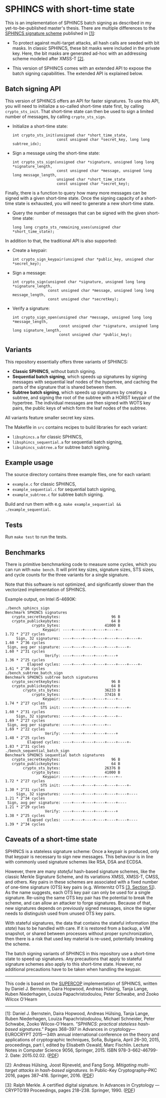 # SPHINCS with short-time state

This is an implementation of SPHINCS batch signing as described in my
yet-to-be-published master's thesis.
There are multiple differences to
the [SPHINCS signature scheme](https://sphincs.cr.yp.to/index.html) published in [[1]](#1):

 - To protect against multi-target attacks, all hash calls are seeded with bit
   masks. In classic SPHINCS, these bit masks were included in the private key.
   Here, the bit masks are generated ad-hoc with an addressing scheme modeled
   after XMSS-T [[2]](#2).

 - This version of SPHINCS comes with an extended API to expose the batch
   signing capabilities. The extended API is explained below.

## Batch signing API

This version of SPHINCS offers an API for faster signatures. To use this API,
you will need to initialize a so-called short-time state first, by calling
`crypto_sts_init`. That short-time state can then be used to sign a limited
number of messages, by calling `crypto_sts_sign`.

 - Initialize a short-time state:
   ```
   int crypto_sts_init(unsigned char *short_time_state,
                       const unsigned char *secret_key, long long subtree_idx);
   ```

 - Sign a message using the short-time state:
   ```
   int crypto_sts_sign(unsigned char *signature, unsigned long long *signature_length,
                       const unsigned char *message, unsigned long long message_length,
                       unsigned char *short_time_state
                       const unsigned char *secret_key);
   ```

Finally, there is a function to query how many more messages can be signed with
a given short-time state. Once the signing capacity of a short-time state is
exhausted, you will need to generate a new short-time state.

 - Query the number of messages that can be signed with the given short-time state:
   ```
   long long crypto_sts_remaining_uses(unsigned char *short_time_state);
   ```


In addition to that, the traditional API is also supported:

 - Create a keypair:
   ```
   int crypto_sign_keypair(unsigned char *public_key, unsigned char *secret_key);
   ```

 - Sign a message:
   ```
   int crypto_sign(unsigned char *signature, unsigned long long *signature_length,
                   const unsigned char *message, unsigned long long message_length,
                   const unsigned char *secretkey);
   ```

 - Verify a signature:
   ```
   int crypto_sign_open(unsigned char *message, unsigned long long *message_length,
                        const unsigned char *signature, unsigned long long signature_length,
                        const unsigned char *public_key);
   ```

## Variants

This repository essentially offers three variants of SPHINCS:

 - **Classic SPHINCS**, without batch signing.
 - **Sequential batch signing**, which speeds up signatures by signing messages
   with sequential leaf nodes of the hypertree, and caching the parts of the
   signature that is shared between them.
 - **Subtree batch signing**, which speeds up signatures by creating a subtree,
   and signing the root of the subtree with a HORST keypair of the hypertree.
   The individual messages are then signed with WOTS key pairs, the public keys
   of which form the leaf nodes of the subtree.

All variants feature smaller secret key sizes.

The Makefile in `src` contains recipes to build libraries for each variant:

 - `libsphincs.a` for classic SPHINCS,
 - `libsphincs_sequential.a` for sequential batch signing,
 - `libsphincs_subtree.a` for subtree batch signing.

## Example usage

The source directory contains three example files, one for each variant:

 - `example.c` for classic SPHINCS,
 - `example_sequential.c` for sequential batch signing,
 - `example_subtree.c` for subtree batch signing.

Build and run them with e.g. `make example_sequential && ./example_sequential`.

## Tests

Run `make test` to run the tests.

## Benchmarks

There is primitive benchmarking code to measure some cycles, which you can run
with `make bench`. It will print key sizes, signature sizes, STS sizes, and
cycle counts for the three variants for a single signature.

Note that this software is not optimized, and significantly slower than the
vectorized implementation of SPHINCS.

Example output, on Intel i5-4690K:

```
./bench_sphincs_sign
Benchmark SPHINCS signatures
   crypto_secretkeybytes:                       96 B
   crypto_publickeybytes:                       64 B
            crypto_bytes:                    41000 B
                 Keypair: ----+----+----+----+----+--              1.72 * 2^27 cycles
     Sign, 32 signatures: ----+----+----+----+----+----+----+-     1.60 * 2^36 cycles
 Sign, avg per signature: ----+----+----+----+----+----+-          1.60 * 2^31 cycles
                  Verify: ----+----+----+----+----+                1.36 * 2^25 cycles
          Elapsed cycles: ----+----+----+----+----+----+----+-     1.61 * 2^36 cycles
./bench_subtree_batch_sign
Benchmark SPHINCS subtree batch signatures
   crypto_secretkeybytes:                       96 B
   crypto_publickeybytes:                       64 B
        crypto_sts_bytes:                    36233 B
            crypto_bytes:                    37416 B
                 Keypair: ----+----+----+----+----+--              1.74 * 2^27 cycles
                STS init: ----+----+----+----+----+----+-          1.60 * 2^31 cycles
     Sign, 32 signatures: ----+----+----+----+----+--              1.69 * 2^27 cycles
 Sign, avg per signature: ----+----+----+----+--                   1.69 * 2^22 cycles
                  Verify: ----+----+----+----+----+                1.48 * 2^25 cycles
          Elapsed cycles: ----+----+----+----+----+----+-          1.83 * 2^31 cycles
./bench_sequential_batch_sign
Benchmark SPHINCS sequential batch signatures
   crypto_secretkeybytes:                       96 B
   crypto_publickeybytes:                       64 B
        crypto_sts_bytes:                    26376 B
            crypto_bytes:                    41000 B
                 Keypair: ----+----+----+----+----+--              1.72 * 2^27 cycles
                STS init: ----+----+----+----+----+----+-          1.30 * 2^31 cycles
     Sign, 32 signatures: ----+----+----+----+----+----+----       1.21 * 2^34 cycles
 Sign, avg per signature: ----+----+----+----+----+----            1.21 * 2^29 cycles
                  Verify: ----+----+----+----+----+                1.38 * 2^25 cycles
          Elapsed cycles: ----+----+----+----+----+----+----       1.39 * 2^34 cycles
```

## Caveats of a short-time state

SPHINCS is a stateless signature scheme: Once a keypair is produced,
only that keypair is necessary to sign new messages. This behaviour is in line
with commonly used signature schemes like RSA, DSA and ECDSA.

However, there are many *stateful* hash-based signature schemes, like the
classic Merkle Signature Scheme, and its variations XMSS, XMSS-T, CMSS, and
others. Key pairs in these schemes are associated with a fixed number of
one-time signature (OTS) key pairs (e.g. Winternitz OTS [[3, Section 5]](#3)).
As the name suggests, each OTS key pair can only be used for a single
signature. Re-using the same OTS key pair has the potential to break the
scheme, and can allow an attacker to forge signatures. Because of that, new
signatures depends on previously signed messages, since the signer needs to
distinguish used from unused OTS key pairs.

With stateful signatures, the data that contains the stateful information (the
_state_) has to be handled with care. If it is restored from a backup, a VM
snapshot, or shared between processes without proper synchronization, then
there is a risk that used key material is re-used, potentially breaking the
scheme.

The batch signing variants of SPHINCS in this repository use a short-time state
to speed up signatures. Any precautions that apply to stateful signature
schemes also apply to this short-time state. However, no additional precautions
have to be taken when handling the keypair.


---

This code is based on the [SUPERCOP](https://bench.cr.yp.to/supercop.html)
implementation of SPHINCS, written by
Daniel J. Bernstein,
Daira Hopwood,
Andreas Hülsing,
Tanja Lange,
Ruben Niederhagen,
Louiza Papachristodoulou,
Peter Schwabe, and
Zooko Wilcox O'Hearn

---

<span id="1">[1]</span>: Daniel J. Bernstein, Daira Hopwood, Andreas Hülsing,
Tanja Lange, Ruben Niederhagen, Louiza Papachristodoulou, Michael Schneider,
Peter Schwabe, Zooko Wilcox-O'Hearn. _"SPHINCS: practical stateless hash-based
signatures."_ Pages 368–397 in Advances in cryptology—EUROCRYPT 2015—34th
annual international conference on the theory and applications of cryptographic
techniques, Sofia, Bulgaria, April 26–30, 2015, proceedings, part I, edited by
Elisabeth Oswald, Marc Fischlin. Lecture Notes in Computer Science 9056,
Springer, 2015. ISBN 978-3-662-46799-2. Date: 2015.02.02.
([PDF](https://sphincs.cr.yp.to/sphincs-20141001.pdf))

<span id="2">[2]</span>: Andreas Hülsing, Joost Rijneveld, and Fang Song.
_Mitigating multi-target attacks in hash-based signatures._ In Public-Key
Cryptography–PKC 2016, pages 387–416. Springer, 2016.
([PDF](http://eprint.iacr.org/2015/1256.pdf))

<span id="3">[3]</span>: Ralph Merkle. A certified digital signature. In
Advances in Cryptology — CRYPTO’89 Proceedings, pages 218–238. Springer, 1990.
([PDF](http://www.merkle.com/papers/Certified1979.pdf))
